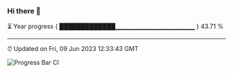 ### Hi there 👋

⏳ Year progress { █████████████▁▁▁▁▁▁▁▁▁▁▁▁▁▁▁▁▁ } 43.71 %

---

⏰ Updated on Fri, 09 Jun 2023 12:33:43 GMT

![Progress Bar CI](https://github.com/ZhaoGui/ZhaoGui/workflows/Progress%20Bar%20CI/badge.svg)
